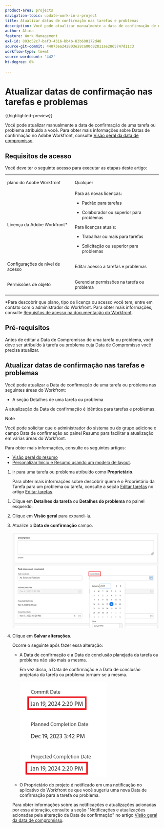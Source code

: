 ```yaml
---
product-area: projects
navigation-topic: update-work-in-a-project
title: Atualizar datas de confirmação nas tarefas e problemas
description: Você pode atualizar manualmente a data de confirmação de uma tarefa ou problema atribuído a você. Para obter mais informações sobre Datas de confirmação no Adobe Workfront, consulte Visão geral da Data de confirmação.
author: Alina
feature: Work Management
exl-id: 003c52c7-baf3-4316-bb4b-83b600172d48
source-git-commit: 44073ea242803e28ca00c82811ae2865747d11c3
workflow-type: tm+mt
source-wordcount: '442'
ht-degree: 0%

---
```



# Atualizar datas de confirmação nas tarefas e problemas

{{highlighted-preview}}

Você pode atualizar manualmente a data de confirmação de uma tarefa ou problema atribuído a você. Para obter mais informações sobre Datas de confirmação no Adobe Workfront, consulte [Visão geral da data de compromisso](../../../manage-work/projects/updating-work-in-a-project/overview-of-commit-dates.md).

## Requisitos de acesso

<!--Audited: 01/2024-->

Você deve ter o seguinte acesso para executar as etapas deste artigo:

<table style="table-layout:auto"> 
 <col> 
 <col> 
 <tbody> 
  <tr> 
   <td role="rowheader">plano do Adobe Workfront</td> 
   <td> <p>Qualquer</p> </td> 
  </tr> 
  <tr> 
   <td role="rowheader">Licença da Adobe Workfront*</td> 
   <td> 
   Para as novas licenças:
   <ul>
   <li><p>Padrão para tarefas</p> </li>
   <li><p>Colaborador ou superior para problemas</p></li>
   </ul>
   Para licenças atuais:
<ul>
   <li><p>Trabalhar ou mais para tarefas</p></li> 
   <li><p>Solicitação ou superior para problemas</p></li>
</ul>

</td> 
  </tr> 
  <tr> 
   <td role="rowheader">Configurações de nível de acesso</td> 
   <td> <p>Editar acesso a tarefas e problemas</p> </td> 
  </tr> 
  <tr> 
   <td role="rowheader">Permissões de objeto</td> 
   <td> <p>Gerenciar permissões na tarefa ou problema</p> </td> 
  </tr> 
 </tbody> 
</table>

*Para descobrir que plano, tipo de licença ou acesso você tem, entre em contato com o administrador do Workfront. Para obter mais informações, consulte [Requisitos de acesso na documentação do Workfront](/help/quicksilver/administration-and-setup/add-users/access-levels-and-object-permissions/access-level-requirements-in-documentation.md).

## Pré-requisitos

Antes de editar a Data de Compromisso de uma tarefa ou problema, você deve ser atribuído à tarefa ou problema cuja Data de Compromisso você precisa atualizar.

## Atualizar datas de confirmação nas tarefas e problemas


Você pode atualizar a Data de confirmação de uma tarefa ou problema nas seguintes áreas do Workfront:

* A seção Detalhes de uma tarefa ou problema
<!--
* <span class="preview">The task or issue header
   Your Workfront or group administrator must add the Commit Date to the task or issue header of your layout template to view it from the task or issue page. </span>
   For information, see [Customize object headers using a layout template](/help/quicksilver/administration-and-setup/customize-workfront/use-layout-templates/customize-object-headers.md). -->

A atualização da Data de confirmação é idêntica para tarefas e problemas.

>[!NOTE]
>
>Você pode solicitar que o administrador do sistema ou do grupo adicione o campo Data de confirmação ao painel Resumo para facilitar a atualização em várias áreas do Workfront.
>
>Para obter mais informações, consulte os seguintes artigos:
>
>* [Visão geral do resumo](/help/quicksilver/workfront-basics/the-new-workfront-experience/summary-overview.md)
>* [Personalizar Início e Resumo usando um modelo de layout](/help/quicksilver/administration-and-setup/customize-workfront/use-layout-templates/customize-home-summary-layout-template.md).


1. Ir para uma tarefa ou problema atribuído como **Proprietário**.

   Para obter mais informações sobre descobrir quem é o Proprietário da Tarefa para um problema ou tarefa, consulte a seção [Editar tarefas](../../../manage-work/tasks/manage-tasks/edit-tasks.md#assignments) no artigo [Editar tarefas](../../../manage-work/tasks/manage-tasks/edit-tasks.md).

<!--1. <span class="preview">(Conditional and optional) If your Workfront or group administrator added the Commit Date to your task or issue header, click the **Commit Date** field in the header, then select a date from the calendar. If the Commit Date is not in the header, proceed with the following steps. </span>

   <span class="preview">![](assets/commit-date-task-header.png)</span>-->

1. Clique em **Detalhes da tarefa** ou **Detalhes do problema** no painel esquerdo.
1. Clique em **Visão geral** para expandi-la.
1. Atualize o **Data de confirmação** campo.

   ![](assets/task-commit-date-edit-highlighted-details-page.png)

1. Clique em **Salvar alterações**.

   Ocorre o seguinte após fazer essa alteração: 

   * A Data de confirmação e a Data de conclusão planejada da tarefa ou problema não são mais a mesma.

     Em vez disso, a Data de confirmação e a Data de conclusão projetada da tarefa ou problema tornam-se a mesma.

     ![](assets/task-projected-completion-date-in-details-highlighted-nwe-350x230.png)

   * O Proprietário do projeto é notificado em uma notificação no aplicativo do Workfront de que você sugeriu uma nova Data de confirmação para a tarefa ou problema.
   <!--* The Project Owner is notified in the Updates section that you have suggested a new Commit Date and they can, at this time, update the Planned Completion Date of the task or issue to match the Commit Date you suggested. This functionality is not supported in the new commenting experience. For information, see [The new commenting experience](/help/quicksilver/product-announcements/betas/new-commenting-experience-beta/unified-commenting-experience.md). -->

   <!--![](assets/project-owner-notification-update-stream-that-commit-date-affects-project-timeline-highlighted-nwe-350x139.png)-->

   Para obter informações sobre as notificações e atualizações acionadas por essa alteração, consulte a seção &quot;Notificações e atualizações acionadas pela alteração da Data de confirmação&quot; no artigo [Visão geral da data de compromisso](/help/quicksilver/manage-work/projects/updating-work-in-a-project/overview-of-commit-dates.md).

<!--at the Production update stream when removing legacy - replace the last bullet with: The Project Owner is notified in the Systems Activity and the All tabs of the Updates section that you have suggested a new Commit Date. They can then update the Planned Completion Date accordingly by editing the task or the issue.-->